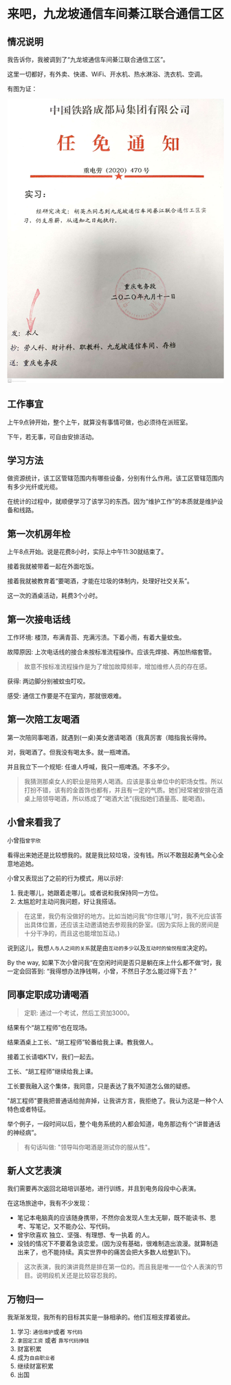 # 来吧，九龙坡通信车间綦江联合通信工区

## 情况说明

我告诉你，我被调到了“九龙坡通信车间綦江联合通信工区”。

这里一切都好，有外卖、快递、WiFi、开水机、热水淋浴、洗衣机、空调。

有图为证：

![](.gitbook/assets/97fa9c2b7f4f77c4e32d2baa02a8b27a0222e5132c1999a805f3c10b6dd7aa10.jpg)

## 工作事宜

上午9点钟开始，整个上午，就算没有事情可做，也必须待在派班室。

下午，若无事，可自由安排活动。

## 学习方法

做资源统计，该工区管辖范围内有哪些设备，分别有什么作用。该工区管辖范围内有多少光纤或光缆。

在统计的过程中，就顺便学习了该学习的东西。因为“维护工作”的本质就是维护设备和线路。

## 第一次机房年检

上午8点开始。说是花费8小时，实际上中午11:30就结束了。

接着我就被带着一起在外面吃饭。

接着我就被教育着“要喝酒，才能在垃圾的体制内，处理好社交关系”。

这一次的酒桌活动，耗费3个小时。

## 第一次接电话线

工作环境: 楼顶，布满青苔、充满污渍。下着小雨，有着大量蚊虫。

故障原因: 上次电话线的接合未按标准流程操作。应该先焊接、再加热缩套管。

> 故意不按标准流程操作是为了增加故障频率，增加维修人员的存在感。

获得: 两边脚分别被蚊虫叮咬。

感受: 通信工作要是不在室内，那就很艰难。

## 第一次陪工友喝酒

第一次陪同事喝酒，就遇到\(一桌\)美女邀请喝酒（我真厉害（暗指我长得帅。

对，我喝酒了。但我没有喝太多。就一瓶啤酒。

并且我立下一个规矩: 任谁人呼喊，我只一瓶啤酒。不多不少。

> 我猜测那桌女人的职业是陪男人喝酒。应该是事业单位中的职场女性。所以打扮不错，该有的金首饰也都有，并且有一定的气质。她们经常被安排在酒桌上陪领导喝酒，所以练成了“喝酒大法”\(我指她们酒量高、能喝酒\)。

## 小曾来看我了

小曾指`曾宇欣` 

看得出来她还是比较想我的。就是我比较垃圾，没有钱。所以不敢鼓起勇气全心全意地追她。

小曾又表现出了之前的行为模式，用以示好:

1. 我走哪儿，她跟着走哪儿。或者说和我保持同一方位。
2. 太尴尬时主动问我问题，好让我搭话。

> 在这里，我仍有没做好的地方。比如当她问我“你住哪儿”时，我不光应该答出具体位置，还应该主动邀请她去参观我的卧室。\(因为实际上我的房间是十分干净的，而且这也能增加互动。\)

说到这儿，我想`人与人之间的关系`就是由`互动的多少`以及`互动时的愉悦程度`决定的。

By the way, 如果下次小曾问我“在空闲时间是否只是躺在床上什么都不做“时，我一定会回答到: “我得想办法挣钱啊，小曾，不然日子怎么能过得下去？”

## 同事定职成功请喝酒

> 定职: 通过一个考试，然后工资加3000。

结果有个“胡工程师”也在现场。

结果酒桌上工长、“胡工程师”轮番给我上课。教我做人。

接着工长请唱KTV，我们一起去。

工长、“胡工程师”继续给我上课。

工长要我融入这个集体，我同意，只是表达了我不知道怎么做的疑惑。

"胡工程师"要我把普通话给抛弃掉，让我讲方言，我拒绝了。我认为这是一种个人特色或者特征。

举个例子，一段时间以后，整个电务系统的人都会知道，电务那边有个“讲普通话的神经病”。

> 有句话叫做: "领导叫你喝酒是测试你的服从性"。

## 新人文艺表演

我们需要再次返回北碚培训基地，进行训练，并且到电务段段中心表演。

在这场旅途中，我有不少发现：

* 笔记本电脑真的应该随身携带，不然你会发现人生太无聊，既不能读书、思考、写笔记，又不能办公、写代码。
* 曾宇欣喜欢 独立、坚强、有理想、专一执着 的人。
* 没钱的情况下不要着急谈恋爱。\(因为没有基础，很难制造出浪漫。就算制造出来了，也不能持续。真实世界中的痛苦会把大多数人给整趴下\)。

> 这次表演，我的演讲竟然是排在第一位的。而且我是唯一一位个人表演的节目。说明段机关还是比较容忍我的。

## 万物归一

我渐渐发现，我所有的目标其实是一脉相承的。他们互相支撑着彼此。

1. 学习: `通信维护`或者 `写代码`
2. `拿固定工资` 或者 `靠写代码挣钱`
3. 财富积累
4. 成为`自由职业者`
5. 继续财富积累
6. 出国

